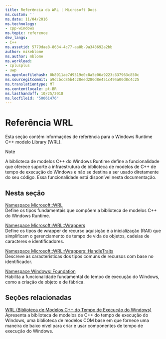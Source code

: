 ```yaml
---
title: Referência da WRL | Microsoft Docs
ms.custom: ''
ms.date: 11/04/2016
ms.technology:
- cpp-windows
ms.topic: reference
dev_langs:
- C++
ms.assetid: 5779dae8-8634-4c77-aa8b-9a348692a2bb
author: mikeblome
ms.author: mblome
ms.workload:
- cplusplus
- uwp
ms.openlocfilehash: 0b8911ae7d9519e0c8a5e06a9223c337963c850c
ms.sourcegitcommit: a9dcbcc85b4c28eed280d8e451c494a00d8c4c25
ms.translationtype: MT
ms.contentlocale: pt-BR
ms.lasthandoff: 10/25/2018
ms.locfileid: "50061476"
---
```

# <a name="wrl-reference"></a>Referência WRL

Esta seção contém informações de referência para o Windows Runtime C++ modelo Library (WRL).

> [!NOTE]
> A biblioteca de modelos C++ do Windows Runtime define a funcionalidade que oferece suporte a infraestrutura de biblioteca de modelos de C++ de tempo de execução do Windows e não se destina a ser usado diretamente do seu código. Essa funcionalidade está disponível nesta documentação.

## <a name="in-this-section"></a>Nesta seção

[Namespace Microsoft::WRL](../windows/microsoft-wrl-namespace.md)<br/>
Define os tipos fundamentais que compõem a biblioteca de modelos C++ do Windows Runtime.

[Namespace Microsoft::WRL::Wrappers](../windows/microsoft-wrl-wrappers-namespace.md)<br/>
Define os tipos de wrapper de recurso aquisição é a inicialização (RAII) que simplificam o gerenciamento de tempo de vida de objetos, cadeias de caracteres e identificadores.

[Namespace Microsoft::WRL::Wrappers::HandleTraits](../windows/microsoft-wrl-wrappers-handletraits-namespace.md)<br/>
Descreve as características dos tipos comuns de recursos com base no identificador.

[Namespace Windows::Foundation](../windows/windows-foundation-namespace.md)<br/>
Habilita a funcionalidade fundamental do tempo de execução do Windows, como a criação de objeto e de fábrica.

## <a name="related-sections"></a>Seções relacionadas

[WRL (Biblioteca de Modelos C++ do Tempo de Execução do Windows)](../windows/windows-runtime-cpp-template-library-wrl.md)<br/>
Apresenta a biblioteca de modelos de C++ do tempo de execução do Windows, uma biblioteca de modelos COM base em que fornece uma maneira de baixo nível para criar e usar componentes de tempo de execução do Windows.